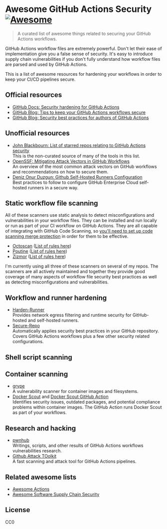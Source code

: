 # Awesome GitHub Actions Security [![Awesome](https://awesome.re/badge-flat.svg)](https://awesome.re)

> A curated list of awesome things related to securing your GitHub Actions workflows.

GitHub Actions workflow files are extremely powerful. Don't let their ease of implementation give you a false sense of security. It's easy to introduce supply chain vulnerabilities if you don't fully understand how workflow files are parsed and used by GitHub Actions.

This is a list of awesome resources for hardening your workflows in order to keep your CI/CD pipelines secure.

## Official resources

* [GitHub Docs: Security hardening for GitHub Actions](https://docs.github.com/en/actions/security-for-github-actions/security-guides/security-hardening-for-github-actions)
* [GitHub Blog: Tips to keep your GitHub Actions workflows secure](https://github.blog/security/supply-chain-security/four-tips-to-keep-your-github-actions-workflows-secure/)
* [GitHub Blog: Security best practices for authors of GitHub Actions](https://github.blog/security/application-security/security-best-practices-for-authors-of-github-actions/)

## Unofficial resources

* [John Blackbourn: List of starred repos relating to GitHub Actions security](https://github.com/stars/johnbillion/lists/github-actions-security)  
  This is the non-curated source of many of the tools in this list.
* [OpenSSF: Mitigating Attack Vectors in GitHub Workflows](https://openssf.org/blog/2024/08/12/mitigating-attack-vectors-in-github-workflows/)  
  An overview of the most common attack vectors on GitHub workflows and recommendations on how to secure them.
* [Deniz Onur Duzgun: Github Self-Hosted Runners Configuration](https://github.com/dduzgun-security/github-self-hosted-runners)  
  Best practices to follow to configure GitHub Enterprise Cloud self-hosted runners in a secure way.

## Static workflow file scanning

All of these scanners use static analysis to detect misconfigurations and vulnerabilities in your workflow files. They can be installed and run locally or run as part of your CI workflow on GitHub Actions. They are all capable of integrating with GitHub Code Scanning, so [you'll need to set up code scanning merge protection](https://docs.github.com/en/code-security/code-scanning/managing-your-code-scanning-configuration/set-code-scanning-merge-protection) in order for them to be effective.

* [Octoscan](https://github.com/synacktiv/octoscan) ([List of rules here](https://github.com/synacktiv/octoscan?tab=readme-ov-file#rules))
* [Poutine](https://github.com/boostsecurityio/poutine) ([List of rules here](https://boostsecurityio.github.io/poutine/))
* [Zizmor](https://github.com/woodruffw/zizmor) ([List of rules here](https://woodruffw.github.io/zizmor/audits/))

I'm currently using all three of these scanners on several of my repos. The scanners are all actively maintained and together they provide good coverage of many aspects of workflow file security best practices as well as detecting misconfigurations and vulnerabilities.

## Workflow and runner hardening

* [Harden-Runner](https://github.com/step-security/harden-runner)  
  Provides network egress filtering and runtime security for GitHub-hosted and self-hosted runners.
* [Secure-Repo](https://github.com/step-security/secure-repo)  
  Automatically applies security best practices in your GitHub repository. Covers GitHub Actions workflows plus a few other security related configurations.

## Shell script scanning



## Container scanning

* [grype](https://github.com/anchore/grype)  
  A vulnerability scanner for container images and filesystems.
* [Docker Scout](https://www.docker.com/products/docker-scout/) and [Docker Scout GitHub Action](https://github.com/docker/scout-action)  
  Identifies security issues, outdated packages, and potential compliance problems within container images. The GitHub Action runs Docker Scout as part of your workflows.

## Research and hacking

* [pwnhub](https://github.com/nikitastupin/pwnhub)  
  Writings, scripts, and other results of GitHub Actions workflows vulnerabilities research.
* [Github Attack TOolkit](https://github.com/AdnaneKhan/Gato-X)  
  A fast scanning and attack tool for GitHub Actions pipelines.

## Related awesome lists

* [Awesome Actions](https://github.com/sdras/awesome-actions)
* [Awesome Software Supply Chain Security](https://github.com/bureado/awesome-software-supply-chain-security)

## License

CC0
